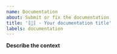 ```yaml
---
name: Documentation
about: Submit or fix the documentation
title: '[📖] - Your documentation title'
labels: documentation
---
```


**Describe the context**

<!-- Add the context here.-->